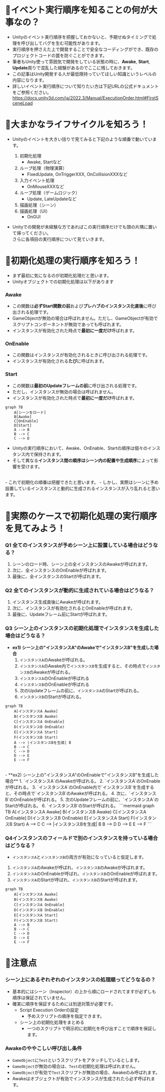 # 🐧イベント実行順序を知ることの何が大事なの？
 - Unityのイベント実行順序を把握しておかないと、予期せぬタイミングで処理を呼び出してバグを生む可能性があります。
 - 実行順序を押さえた上で開発することで安全なコーディングができ、既存のプロジェクトコードの罠を防ぐことができます。
 - 筆者もUnity使って雰囲気で開発をしている状態の時に、**Awake**, **Start**, **Update**周りで混乱した経験があるのでここに残しておきます。
 - この記事はUnity開発する人が最低限持っていてほしい知識というレベルの内容になります。
 - 詳しいイベント実行順序について知りたい方は下記URLの公式ドキュメントをご参照ください。
https://docs.unity3d.com/ja/2022.3/Manual/ExecutionOrder.html#FirstSceneLoad
# 🐧大まかなライフサイクルを知ろう！
 - Unityのイベントを大きい括りで見てみると下記のような順番で動いています。
 
     1. 初期化処理
        - Awake, Startなど
     2. ループ処理（物理演算）
        - FixedUpdate, OnTriggerXXX, OnCollisionXXXなど
     3. 入力イベント処理
        - OnMouseXXXなど
     4. ループ処理（ゲームロジック）
        - Update, LateUpdateなど
     5. 描画処理（シーン）
     6. 描画処理（UI）
        - OnGUI

 - Unityでの開発が未経験な方であればこの実行順序だけでも頭の片隅に置いて帰ってください。<br>さらに各項目の実行順序について見ていきます。
# 🐧初期化処理の実行順序を知ろう！
 - まず最初に気になるのが初期化処理だと思います。
 - Unityオブジェクトでの初期化処理は以下があります
### Awake
 - この関数は**必ずStart関数の前**および**プレハブのインスタンス化直後**に呼び出される処理です。
 - GameObjectが無効の場合は呼ばれません。ただし、GameObjectが有効でスクリプトコンポーネントが無効であっても呼ばれます。
 - インスタンスが有効化された時点で**最初に一度だけ**呼ばれます。
### OnEnable
 - この関数はインスタンスが有効化されるときに呼び出される処理です。
 - インスタンスが有効化される**たび**に呼ばれます。
### Start
 - この関数は**最初のUpdateフレームの前**に呼び出される処理です。
 - ただし、インスタンスが無効の場合は呼ばれません。
 - インスタンスが有効化された時点で**最初に一度だけ**呼ばれます。
```mermaid
graph TB
    A[シーンをロード]
    B[Awake]
    C[OnEnable]
    D[Start]
    A --> B
    B --> C
    C --> D
```
 - Unityの実行順序において、Awake、OnEnable、Startの順序は個々のインスタンス内で保持されます。
 - そして異なる**インスタンス間の順序はシーン内の配置や生成順序**によって影響を受けます。
 <br>
 - これで初期化の順番は把握できたと思います。
 - しかし、実際はシーンに予め設置しているインスタンスと動的に生成されるインスタンスが入り乱れると思います。

# 🐧実際のケースで初期化処理の実行順序を見てみよう！
### Q1 全てのインスタンスが予めシーン上に設置している場合はどうなる？
 1. シーンのロード時、シーン上の全インスタンスのAwakeが呼ばれます。
 2. 次に、全インスタンスのOnEnableが呼ばれます。
 3. 最後に、全インスタンスのStartが呼ばれます。
### Q2 全てのインスタンスが動的に生成されている場合はどうなる？
 1. インスタンス生成直後にAwakeが呼ばれます。
 2. 次に、インスタンスが有効化されるとOnEnableが呼ばれます。
 3. 最後に、Updateフレーム前にStartが呼ばれます。
### Q3 シーン上のインスタンスの初期化処理でインスタンスを生成した場合はどうなる？
 - **ex1) シーン上の"インスタンスA"のAwakeで"インスタンスB"を生成した場合**
     1. `インスタンスA`のAwakeが呼ばれる。
     2. `インスタンスA`のAwake内で`インスタンスB`を生成すると、その時点で`インスタンスB`のAwakeが呼ばれる。
     3. `インスタンスA`のOnEnableが呼ばれる
     4. `インスタンスB`のOnEnableが呼ばれる
     5. 次のUpdateフレームの前に、`インスタンスA`のStartが呼ばれる。
     6. `インスタンスB`のStartが呼ばれる。
```mermaid
graph TB
    A[インスタンスA Awake]
    B(インスタンスB Awake)
    C[インスタンスA OnEnable]
    D(インスタンスB OnEnable)
    E[インスタンスA Start]
    F(インスタンスB Start)
    A --> |インスタンスBを生成| B
    B --> C
    C --> D
    D --> E
    E --> F
```
<br>
 - **ex2) シーン上の"インスタンスA"のOnEnableで"インスタンスB"を生成した場合**
     1. `インスタンスA`のAwakeが呼ばれる。
     2. `インスタンスA`のOnEnableが呼ばれる。
     3. `インスタンスA`のOnEnable内で`インスタンスB`を生成すると、その時点で`インスタンスB`のAwakeが呼ばれる。
     4. 次に、`インスタンスB`のOnEnableが呼ばれる。
     5. 次のUpdateフレームの前に、`インスタンスA`のStartが呼ばれる。
     6. `インスタンスB`のStartが呼ばれる。
```mermaid
graph TB
    A[インスタンスA Awake]
    B(インスタンスB Awake)
    C[インスタンスA OnEnable]
    D(インスタンスB OnEnable)
    E[インスタンスA Start]
    F(インスタンスB Start)
    A --> C
    C --> |インスタンスBを生成| B
    B --> D
    D --> E
    E --> F
```

### Q4インスタンスのフィールドで別のインスタンスを持っている場合はどうなる？
 - `インスタンスA`と`インスタンスB`の両方が有効になっていると仮定します。
 1. `インスタンスA`のAwakeが呼ばれ、`インスタンスB`のAwakeが呼ばれます。
 2. `インスタンスA`のOnEnableが呼ばれ、`インスタンスB`のOnEnableが呼ばれます。
 3. `インスタンスA`のStartが呼ばれ、`インスタンスB`のStartが呼ばれます。
```mermaid
graph TB
    A[インスタンスA Awake]
    B(インスタンスB Awake)
    C[インスタンスA OnEnable]
    D(インスタンスB OnEnable)
    E[インスタンスA Start]
    F(インスタンスB Start)
    A --> B
    B --> C
    C --> D
    D --> E
    E --> F
```
# 🐧注意点
### シーン上にあるぞれぞれのインスタンスの処理順ってどうなるの？
 - 基本的にはシーン（Inspector）の上から順にロードされてますが必ずしも順序は保証されていません。
 - 確実に順序を保証するためには別途対策が必要です。
     - Script Execution Orderの設定
         - 予めスクリプトの順序を指定できます。
     - シーン上の初期化処理をまとめる
         - 一つのスクリプトで明示的に初期化を呼び出すことで順序を保証します。
### Awakeのややこしい呼び出し条件
 - `GameObject`に`Test`というスクリプトをアタッチしているとします。
 - `GameObject`が無効の場合は、`Test`の初期化処理は呼ばれません。
 - `GameObject`が有効で`Test`スクリプトが無効の場合、Awakeのみ呼ばれます。
 - Awakeはオブジェクトが有効でインスタンスが生成されたら必ず呼ばれます。

